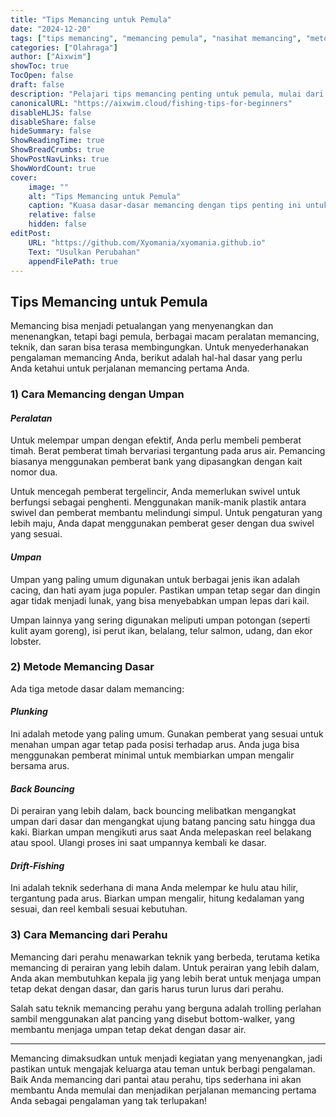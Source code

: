 ```yaml
---
title: "Tips Memancing untuk Pemula"
date: "2024-12-20"
tags: ["tips memancing", "memancing pemula", "nasihat memancing", "metode memancing", "memancing dengan umpan"]
categories: ["Olahraga"]
author: ["Aixwim"]
showToc: true
TocOpen: false
draft: false
description: "Pelajari tips memancing penting untuk pemula, mulai dari memilih umpan hingga berbagai teknik memancing."
canonicalURL: "https://aixwim.cloud/fishing-tips-for-beginners"
disableHLJS: false
disableShare: false
hideSummary: false
ShowReadingTime: true
ShowBreadCrumbs: true
ShowPostNavLinks: true
ShowWordCount: true
cover:
    image: ""
    alt: "Tips Memancing untuk Pemula"
    caption: "Kuasa dasar-dasar memancing dengan tips penting ini untuk pemula."
    relative: false
    hidden: false
editPost:
    URL: "https://github.com/Xyomania/xyomania.github.io"
    Text: "Usulkan Perubahan"
    appendFilePath: true
---
```


## Tips Memancing untuk Pemula

Memancing bisa menjadi petualangan yang menyenangkan dan menenangkan, tetapi bagi pemula, berbagai macam peralatan memancing, teknik, dan saran bisa terasa membingungkan. Untuk menyederhanakan pengalaman memancing Anda, berikut adalah hal-hal dasar yang perlu Anda ketahui untuk perjalanan memancing pertama Anda.

### **1) Cara Memancing dengan Umpan**

#### *Peralatan*

Untuk melempar umpan dengan efektif, Anda perlu membeli pemberat timah. Berat pemberat timah bervariasi tergantung pada arus air. Pemancing biasanya menggunakan pemberat bank yang dipasangkan dengan kait nomor dua.

Untuk mencegah pemberat tergelincir, Anda memerlukan swivel untuk berfungsi sebagai penghenti. Menggunakan manik-manik plastik antara swivel dan pemberat membantu melindungi simpul. Untuk pengaturan yang lebih maju, Anda dapat menggunakan pemberat geser dengan dua swivel yang sesuai.

#### *Umpan*

Umpan yang paling umum digunakan untuk berbagai jenis ikan adalah cacing, dan hati ayam juga populer. Pastikan umpan tetap segar dan dingin agar tidak menjadi lunak, yang bisa menyebabkan umpan lepas dari kail.

Umpan lainnya yang sering digunakan meliputi umpan potongan (seperti kulit ayam goreng), isi perut ikan, belalang, telur salmon, udang, dan ekor lobster.

### **2) Metode Memancing Dasar**

Ada tiga metode dasar dalam memancing:

#### *Plunking*

Ini adalah metode yang paling umum. Gunakan pemberat yang sesuai untuk menahan umpan agar tetap pada posisi terhadap arus. Anda juga bisa menggunakan pemberat minimal untuk membiarkan umpan mengalir bersama arus.

#### *Back Bouncing*

Di perairan yang lebih dalam, back bouncing melibatkan mengangkat umpan dari dasar dan mengangkat ujung batang pancing satu hingga dua kaki. Biarkan umpan mengikuti arus saat Anda melepaskan reel belakang atau spool. Ulangi proses ini saat umpannya kembali ke dasar.

#### *Drift-Fishing*

Ini adalah teknik sederhana di mana Anda melempar ke hulu atau hilir, tergantung pada arus. Biarkan umpan mengalir, hitung kedalaman yang sesuai, dan reel kembali sesuai kebutuhan.

### **3) Cara Memancing dari Perahu**

Memancing dari perahu menawarkan teknik yang berbeda, terutama ketika memancing di perairan yang lebih dalam. Untuk perairan yang lebih dalam, Anda akan membutuhkan kepala jig yang lebih berat untuk menjaga umpan tetap dekat dengan dasar, dan garis harus turun lurus dari perahu.

Salah satu teknik memancing perahu yang berguna adalah trolling perlahan sambil menggunakan alat pancing yang disebut bottom-walker, yang membantu menjaga umpan tetap dekat dengan dasar air.

---

Memancing dimaksudkan untuk menjadi kegiatan yang menyenangkan, jadi pastikan untuk mengajak keluarga atau teman untuk berbagi pengalaman. Baik Anda memancing dari pantai atau perahu, tips sederhana ini akan membantu Anda memulai dan menjadikan perjalanan memancing pertama Anda sebagai pengalaman yang tak terlupakan!
